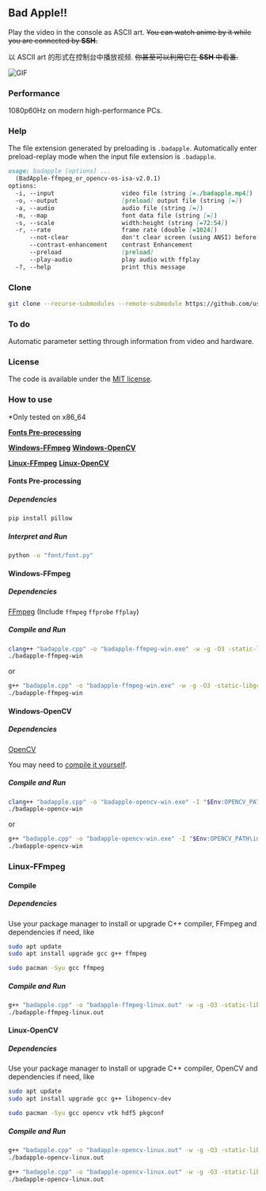 ## Bad Apple!!

Play the video in the console as ASCII art. 
~~You can watch anime by it while you are connected by **SSH**.~~

以 ASCII art 的形式在控制台中播放视频. 
~~你甚至可以利用它在 **SSH** 中看番.~~

![GIF](./play.gif)

### Performance

1080p60Hz on modern high-performance PCs.

### Help

The file extension generated by preloading is `.badapple`.
Automatically enter preload-replay mode when the input file extension is `.badapple`.

```markdown
usage: badapple [options] ... 
  (BadApple-ffmpeg_or_opencv-os-isa-v2.0.1)
options:
  -i, --input                   video file (string [=./badapple.mp4])
  -o, --output                  [preload] output file (string [=])
  -a, --audio                   audio file (string [=])
  -m, --map                     font data file (string [=])
  -s, --scale                   width:height (string [=72:54])
  -r, --rate                    frame rate (double [=1024])
      --not-clear               don't clear screen (using ANSI) before print a frame
      --contrast-enhancement    contrast Enhancement
      --preload                 [preload]
      --play-audio              play audio with ffplay
  -?, --help                    print this message
```

### Clone

```sh
git clone --recurse-submodules --remote-submodule https://github.com/userElaina/Bad-Apple.git
```

### To do

Automatic parameter setting through information from video and hardware.

### License

The code is available under the [MIT license](./LICENSE).

### How to use

*Only tested on x86_64

**[Fonts Pre-processing](#fonts-pre-processing)**

**[Windows-FFmpeg](#windows-ffmpeg)**
**[Windows-OpenCV](#windows-opencv)**

**[Linux-FFmpeg](#linux-ffmpeg)**
**[Linux-OpenCV](#linux-opencv)**

#### Fonts Pre-processing

##### Dependencies

```sh
pip install pillow
```

##### Interpret and Run

```sh
python -u "font/font.py"
```

#### Windows-FFmpeg

##### Dependencies

[FFmpeg](https://github.com/BtbN/FFmpeg-Builds/releases/tag/latest)
(Include `ffmpeg` `ffprobe` `ffplay`)

##### Compile and Run

```sh
clang++ "badapple.cpp" -o "badapple-ffmpeg-win.exe" -w -g -O3 -static-libgcc --target=x86_64-w64-mingw
./badapple-ffmpeg-win
```

or

```sh
g++ "badapple.cpp" -o "badapple-ffmpeg-win.exe" -w -g -O3 -static-libgcc
./badapple-ffmpeg-win
```

#### Windows-OpenCV

##### Dependencies

[OpenCV](https://opencv.org/)

You may need to [compile it yourself](https://github.com/userElaina/OpenCV-460-MinGW-W64-Build).

##### Compile and Run

```sh
clang++ "badapple.cpp" -o "badapple-opencv-win.exe" -I "$Env:OPENCV_PATH\include" -I "$Env:OPENCV_PATH\include\opencv2" -L "$Env:OPENCV_PATH\x64\mingw\lib" -llibopencv_world460 -w -g -O3 -static-libgcc --target=x86_64-w64-mingw
./badapple-opencv-win
```

or

```sh
g++ "badapple.cpp" -o "badapple-opencv-win.exe" -I "$Env:OPENCV_PATH\include" -I "$Env:OPENCV_PATH\include\opencv2" -L "$Env:OPENCV_PATH\x64\mingw\lib" -llibopencv_world460 -w -g -O3 -static-libgcc
./badapple-opencv-win
```

### Linux-FFmpeg

#### Compile

##### Dependencies

Use your package manager to install or upgrade C++ compiler, FFmpeg and dependencies if need, like

```sh
sudo apt update
sudo apt install upgrade gcc g++ ffmpeg
```

```sh
sudo pacman -Syu gcc ffmpeg
```

##### Compile and Run

```sh
g++ "badapple.cpp" -o "badapple-ffmpeg-linux.out" -w -g -O3 -static-libgcc
./badapple-ffmpeg-linux.out
```

#### Linux-OpenCV

##### Dependencies

Use your package manager to install or upgrade C++ compiler, OpenCV and dependencies if need, like

```sh
sudo apt update
sudo apt install upgrade gcc g++ libopencv-dev
```

```sh
sudo pacman -Syu gcc opencv vtk hdf5 pkgconf
```

##### Compile and Run

```sh
g++ "badapple.cpp" -o "badapple-opencv-linux.out" -w -g -O3 -static-libgcc `pkg-config --cflags --libs opencv4`
./badapple-opencv-linux.out
```

```sh
g++ "badapple.cpp" -o "badapple-opencv-linux.out" -w -g -O3 -static-libgcc `pkgconf --cflags --libs opencv4`
./badapple-opencv-linux.out
```
